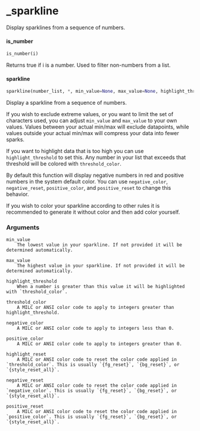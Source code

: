 <a id="_sparkline"></a>

# \_sparkline

Display sparklines from a sequence of numbers.

<a id="_sparkline.is_number"></a>

#### is\_number

```python
is_number(i)
```

Returns true if i is a number. Used to filter non-numbers from a list.

<a id="_sparkline.sparkline"></a>

#### sparkline

```python
sparkline(number_list, *, min_value=None, max_value=None, highlight_threshold=inf, threshold_color='', negative_color='{fg_red}', positive_color='', highlight_reset='{fg_reset}', negative_reset='{fg_reset}', positive_reset='{fg_reset}')
```

Display a sparkline from a sequence of numbers.

If you wish to exclude extreme values, or you want to limit the set of characters used, you can adjust `min_value` and `max_value` to your own values. Values between your actual min/max will exclude datapoints, while values outside your actual min/max will compress your data into fewer sparks.

If you want to highlight data that is too high you can use `highlight_threshold` to set this. Any number in your list that exceeds that threshold will be colored with `threshold_color`.

By default this function will display negative numbers in red and positive numbers in the system default color. You can use `negative_color`, `negative_reset`, `positive_color`, and `positive_reset` to change this behavior.

If you wish to color your sparkline according to other rules it is recommended to generate it without color and then add color yourself.

### Arguments

    min_value
        The lowest value in your sparkline. If not provided it will be determined automatically.

    max_value
        The highest value in your sparkline. If not provided it will be determined automatically.

    highlight_threshold
        When a number is greater than this value it will be highlighted with `threshold_color`.

    threshold_color
        A MILC or ANSI color code to apply to integers greater than highlight_threshold.

    negative_color
        A MILC or ANSI color code to apply to integers less than 0.

    positive_color
        A MILC or ANSI color code to apply to integers greater than 0.

    highlight_reset
        A MILC or ANSI color code to reset the color code applied in `threshold_color`. This is usually `{fg_reset}`, `{bg_reset}`, or `{style_reset_all}`.

    negative_reset
        A MILC or ANSI color code to reset the color code applied in `negative_color`. This is usually `{fg_reset}`, `{bg_reset}`, or `{style_reset_all}`.

    positive_reset
        A MILC or ANSI color code to reset the color code applied in `positive_color`. This is usually `{fg_reset}`, `{bg_reset}`, or `{style_reset_all}`.

